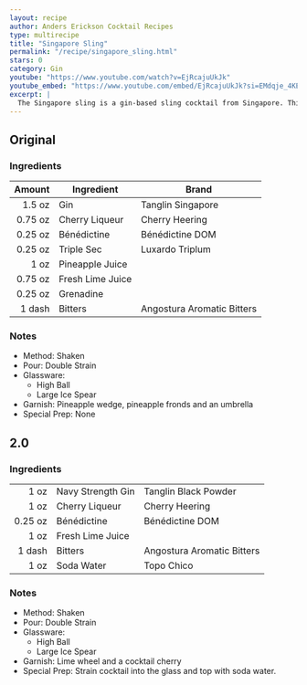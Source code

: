 ```yaml
---
layout: recipe
author: Anders Erickson Cocktail Recipes
type: multirecipe
title: "Singapore Sling"
permalink: "/recipe/singapore_sling.html"
stars: 0
category: Gin
youtube: "https://www.youtube.com/watch?v=EjRcajuUkJk"
youtube_embed: "https://www.youtube.com/embed/EjRcajuUkJk?si=EMdqje_4KECcUOJA"
excerpt: |
  The Singapore sling is a gin-based sling cocktail from Singapore. This long drink was reputed to have been developed in 1915 by Ngiam Tong Boon, a bartender at the Long Bar in Raffles Hotel, Singapore.
---
```


<div class="subrecipe" markdown="1">

## Original

### Ingredients

| Amount  | Ingredient               | Brand        |
| ------: | ---------------- | -------------------------- |
|  1.5 oz | Gin              | Tanglin Singapore          |
| 0.75 oz | Cherry Liqueur   | Cherry Heering             |
| 0.25 oz | Bénédictine      | Bénédictine DOM            |
| 0.25 oz | Triple Sec       | Luxardo Triplum            |
|    1 oz | Pineapple Juice  |                            |
| 0.75 oz | Fresh Lime Juice |                            |
| 0.25 oz | Grenadine        |                            |
|  1 dash | Bitters          | Angostura Aromatic Bitters |

### Notes

- Method: Shaken
- Pour: Double Strain
- Glassware:
  - High Ball
  - Large Ice Spear
- Garnish: Pineapple wedge, pineapple fronds and an umbrella
- Special Prep: None

</div>
<div class="subrecipe" markdown="1">

## 2.0

### Ingredients

|         |                   |                            |
| ------: | ----------------- | -------------------------- |
|    1 oz | Navy Strength Gin | Tanglin Black Powder       |
|    1 oz | Cherry Liqueur    | Cherry Heering             |
| 0.25 oz | Bénédictine       | Bénédictine DOM            |
|    1 oz | Fresh Lime Juice  |                            |
|  1 dash | Bitters           | Angostura Aromatic Bitters |
|    1 oz | Soda Water        | Topo Chico                 |

### Notes

- Method: Shaken
- Pour: Double Strain
- Glassware:
  - High Ball
  - Large Ice Spear
- Garnish: Lime wheel and a cocktail cherry
- Special Prep: Strain cocktail into the glass and top with soda water.

</div>
